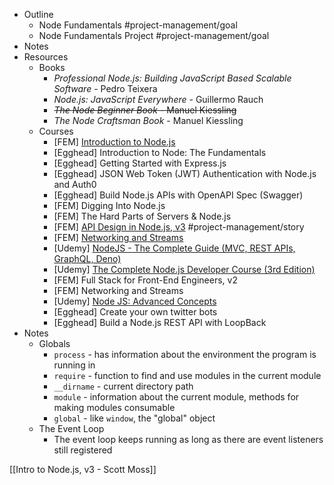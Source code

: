 - Outline
    - Node Fundamentals #project-management/goal
    - Node Fundamentals Project #project-management/goal
- Notes
- Resources
    - Books
        - _Professional Node.js: Building JavaScript Based Scalable Software_ - Pedro Teixera
        - _Node.js: JavaScript Everywhere_ - Guillermo Rauch
        - ~~_The Node Beginner Book_ - Manuel Kiessling~~
        - _The Node Craftsman Book_ - Manuel Kiessling
    - Courses
        - [FEM] [Introduction to Node.js](https://frontendmasters.com/courses/node-js/)
        - [Egghead] Introduction to Node: The Fundamentals
        - [Egghead] Getting Started with Express.js
        - [Egghead] JSON Web Token (JWT) Authentication with Node.js and Auth0
        - [Egghead] Build Node.js APIs with OpenAPI Spec (Swagger)
        - [FEM] Digging Into Node.js
        - [FEM] The Hard Parts of Servers & Node.js
        - [FEM] [API Design in Node.js, v3](https://frontendmasters.com/courses/api-design-nodejs-v3/) #project-management/story
        - [FEM] [Networking and Streams](https://frontendmasters.com/courses/networking-streams/)
        - [Udemy] [NodeJS - The Complete Guide (MVC, REST APIs, GraphQL, Deno)](https://www.udemy.com/course/nodejs-the-complete-guide/)
        - [Udemy] [The Complete Node.js Developer Course (3rd Edition)](https://www.udemy.com/course/the-complete-nodejs-developer-course-2/)
        - [FEM] Full Stack for Front-End Engineers, v2
        - [FEM] Networking and Streams
        - [Udemy] [Node JS: Advanced Concepts](https://www.udemy.com/course/advanced-node-for-developers/)
        - [Egghead] Create your own twitter bots
        - [Egghead] Build a Node.js REST API with LoopBack
- Notes
    - Globals
        - `process` - has information about the environment the program is running in
        - `require` - function to find and use modules in the current module
        - `__dirname` - current directory path
        - `module` - information about the current module, methods for making modules consumable
        - `global` - like `window`, the "global" object
    - The Event Loop
        - The event loop keeps running as long as there are event listeners still registered

[[Intro to Node.js, v3 - Scott Moss]]